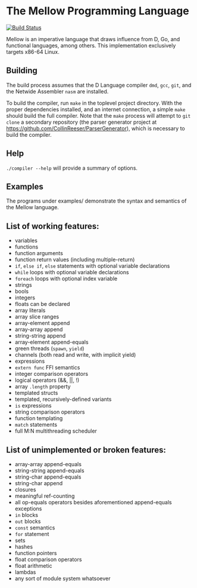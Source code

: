 The Mellow Programming Language
===============================

[![Build Status](https://travis-ci.org/Mellow-Programming-Language/Mellow.svg?branch=master)](https://travis-ci.org/Mellow-Programming-Language/Mellow)

Mellow is an imperative language that draws influence from D, Go, and functional
languages, among others. This implementation exclusively targets x86-64 Linux.

Building
--------

The build process assumes that the D Language compiler `dmd`, `gcc`, `git`, and
the Netwide Assembler `nasm` are installed.

To build the compiler, run `make` in the toplevel project directory. With the
proper dependencies installed, and an internet connection, a simple `make`
should build the full compiler. Note that the `make` process will attempt to
`git clone` a secondary repository (the parser generator project at
https://github.com/CollinReeser/ParserGenerator), which is necessary to build
the compiler.

Help
----

`./compiler --help` will provide a summary of options.

Examples
--------

The programs under examples/ demonstrate the syntax and semantics of the Mellow
language.

List of working features:
------------------------------------

  * variables
  * functions
  * function arguments
  * function return values (including multiple-return)
  * `if`, `else if`, `else` statements with optional variable declarations
  * `while` loops with optional variable declarations
  * `foreach` loops with optional index variable
  * strings
  * bools
  * integers
  * floats can be declared
  * array literals
  * array slice ranges
  * array-element append
  * array-array append
  * string-string append
  * array-element append-equals
  * green threads (`spawn`, `yield`)
  * channels (both read and write, with implicit yield)
  * expressions
  * `extern func` FFI semantics
  * integer comparison operators
  * logical operators (&&, ||, !)
  * array `.length` property
  * templated structs
  * templated, recursively-defined variants
  * `is` expressions
  * string comparison operators
  * function templating
  * `match` statements
  * full M:N multithreading scheduler


List of unimplemented or broken features:
-----------------------------------------

  * array-array append-equals
  * string-string append-equals
  * string-char append-equals
  * string-char append
  * closures
  * meaningful ref-counting
  * all op-equals operators besides aforementioned append-equals exceptions
  * `in` blocks
  * `out` blocks
  * `const` semantics
  * `for` statement
  * sets
  * hashes
  * function pointers
  * float comparison operators
  * float arithmetic
  * lambdas
  * any sort of module system whatsoever
